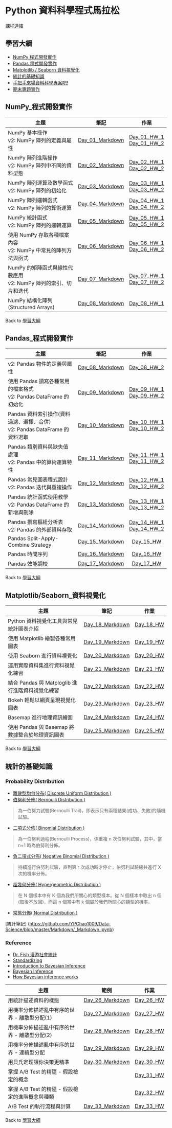 # Python 資料科學程式馬拉松
 
[課程連結](https://www.cupoy.com/marathon/00000174C4BC1B93000000016375706F795F70726572656C656173654355)

## 學習大綱
* [NumPy 程式開發實作](#NumPy_程式開發實作)
* [Pandas 程式開發實作](#Pandas_程式開發實作)  
* [Matplotlib / Seaborn 資料視覺化](#Matplotlib/Seaborn_資料視覺化)
* [統計的基礎知識](#統計的基礎知識)
* [手把手來場資料科學專案吧!](#手把手來場資料科學專案吧)
* [期末專題實作](#專題實作)

## NumPy_程式開發實作

| 主題 | 筆記 | 作業 | 
| ---------- | :-----------: | :-----------: |  
| NumPy 基本操作 <br> v2: NumPy 陣列的定義與屬性 | [Day_01_Markdown](https://github.com/YPChao1009/Data-Science/blob/master/Markdown/Day_01_Markdown.ipynb) | [Day_01_HW_1](https://github.com/YPChao1009/Data-Science/blob/master/Homework/Day_01_HW_1.ipynb) <br> [Day_01_HW_2](https://github.com/YPChao1009/Data-Science/blob/master/Homework/Day_01_HW_2.ipynb) |  
| NumPy 陣列進階操作 <br> v2: NumPy 陣列中不同的資料型態 | [Day_02_Markdown](https://github.com/YPChao1009/Data-Science/blob/master/Markdown/Day_02_Markdown.ipynb)  | [Day_02_HW_1](https://github.com/YPChao1009/Data-Science/blob/master/Homework/Day_02_HW_1.ipynb) <br> [Day_02_HW_2](https://github.com/YPChao1009/Data-Science/blob/master/Homework/Day_02_HW_2.ipynb) |
| NumPy 陣列運算及數學函式 <br> v2: NumPy 陣列的初始化 | [Day_03_Markdown](https://github.com/YPChao1009/Data-Science/blob/master/Markdown/Day_03_Markdown.ipynb)  | [Day_03_HW_1](https://github.com/YPChao1009/Data-Science/blob/master/Homework/Day_03_HW_1.ipynb) <br> [Day_03_HW_2](https://github.com/YPChao1009/Data-Science/blob/master/Homework/Day_03_HW_2.ipynb) |
| NumPy 陣列邏輯函式 <br> v2: NumPy 陣列的算術運算 | [Day_04_Markdown](https://github.com/YPChao1009/Data-Science/blob/master/Markdown/Day_04_Markdown.ipynb) | [Day_04_HW_1](https://github.com/YPChao1009/Data-Science/blob/master/Homework/Day_04_HW_1.ipynb) <br> [Day_04_HW_2](https://github.com/YPChao1009/Data-Science/blob/master/Homework/Day_04_HW_2.ipynb) |
| NumPy 統計函式 <br> v2: NumPy 陣列的邏輯運算 | [Day_05_Markdown](https://github.com/YPChao1009/Data-Science/blob/master/Markdown/Day_05_Markdown.ipynb) | [Day_05_HW_1](https://github.com/YPChao1009/Data-Science/blob/master/Homework/Day_05_HW_1.ipynb) <br> [Day_05_HW_2](https://github.com/YPChao1009/Data-Science/blob/master/Homework/Day_05_HW_2.ipynb) |
| 使用 NumPy 存取各種檔案內容 <br> v2: NumPy 中常見的陣列方法與函式 | [Day_06_Markdown](https://github.com/YPChao1009/Data-Science/blob/master/Markdown/Day_06_Markdown.ipynb) | [Day_06_HW_1](https://github.com/YPChao1009/Data-Science/blob/master/Homework/Day_06_HW_1.ipynb) <br> [Day_06_HW_2](https://github.com/YPChao1009/Data-Science/blob/master/Homework/Day_06_HW_2.ipynb) |
| NumPy 的矩陣函式與線性代數應用 <br> v2: NumPy 陣列的索引、切片和迭代 | [Day_07_Markdown](https://github.com/YPChao1009/Data-Science/blob/master/Markdown/Day_07_Markdown.ipynb) | [Day_07_HW_1](https://github.com/YPChao1009/Data-Science/blob/master/Homework/Day_07_HW_1.ipynb) <br> [Day_07_HW_2](https://github.com/YPChao1009/Data-Science/blob/master/Homework/Day_07_HW_2.ipynb) |
| NumPy 結構化陣列(Structured Arrays) | [Day_08_Markdown](https://github.com/YPChao1009/Data-Science/blob/master/Markdown/Day_08_Markdown.ipynb) | [Day_08_HW_1](https://github.com/YPChao1009/Data-Science/blob/master/Homework/Day_08_HW_1.ipynb)  |

Back to [學習大綱](#學習大綱)

## Pandas_程式開發實作

| 主題 | 筆記 | 作業 | 
| ---------- | :-----------: | :-----------: |  
| v2: Pandas 物件的定義與屬性 | [Day_08_Markdown](https://github.com/YPChao1009/Data-Science/blob/master/Markdown/Day_08_Markdown.ipynb) |  [Day_08_HW_2](https://github.com/YPChao1009/Data-Science/blob/master/Homework/Day_08_HW_2.ipynb) |  
| 使用 Pandas 讀寫各種常用的檔案格式 <br> v2: Pandas DataFrame 的初始化 | [Day_09_Markdown](https://github.com/YPChao1009/Data-Science/blob/master/Markdown/Day_09_Markdown.ipynb) |  [Day_09_HW_1](https://github.com/YPChao1009/Data-Science/blob/master/Homework/Day_09_HW_1.ipynb) <br> [Day_09_HW_2](https://github.com/YPChao1009/Data-Science/blob/master/Homework/Day_09_HW_2.ipynb) |  
| Pandas 資料索引操作(資料過濾、選擇、合併) <br> v2: Pandas DataFrame 的資料選取 | [Day_10_Markdown](https://github.com/YPChao1009/Data-Science/blob/master/Markdown/Day_10_Markdown.ipynb) | [Day_10_HW_1](https://github.com/YPChao1009/Data-Science/blob/master/Homework/Day_10_HW_1.ipynb) <br> [Day_10_HW_2](https://github.com/YPChao1009/Data-Science/blob/master/Homework/Day_10_HW_2.ipynb) |  
| Pandas 類別資料與缺失值處理 <br> v2: Pandas 中的算術運算特性 | [Day_11_Markdown](https://github.com/YPChao1009/Data-Science/blob/master/Markdown/Day_11_Markdown.ipynb) | [Day_11_HW_1](https://github.com/YPChao1009/Data-Science/blob/master/Homework/Day_11_HW_1.ipynb) <br> [Day_11_HW_2](https://github.com/YPChao1009/Data-Science/blob/master/Homework/Day_11_HW_2.ipynb) |  
| Pandas 常見圖表程式設計 <br> v2: Pandas 迭代與重複操作 | [Day_12_Markdown](https://github.com/YPChao1009/Data-Science/blob/master/Markdown/Day_12_Markdown.ipynb) | [Day_12_HW_1](https://github.com/YPChao1009/Data-Science/blob/master/Homework/Day_12_HW_1.ipynb) <br> [Day_12_HW_2](https://github.com/YPChao1009/Data-Science/blob/master/Homework/Day_12_HW_2.ipynb) |  
| Pandas 統計函式使用教學 <br> v2: Pandas DataFrame 的新增與刪除 | [Day_13_Markdown](https://github.com/YPChao1009/Data-Science/blob/master/Markdown/Day_13_Markdown.ipynb) | [Day_13_HW_1](https://github.com/YPChao1009/Data-Science/blob/master/Homework/Day_13_HW_1.ipynb) <br> [Day_13_HW_2](https://github.com/YPChao1009/Data-Science/blob/master/Homework/Day_13_HW_2.ipynb) |  
| Pandas 撰寫樞紐分析表 <br> v2: Pandas 的外部資料存取 | [Day_14_Markdown](https://github.com/YPChao1009/Data-Science/blob/master/Markdown/Day_14_Markdown.ipynb) | [Day_14_HW_1](https://github.com/YPChao1009/Data-Science/blob/master/Homework/Day_14_HW_1.ipynb) <br> [Day_14_HW_2](https://github.com/YPChao1009/Data-Science/blob/master/Homework/Day_14_HW_2(爬蟲-reCAPTCHA).ipynb) |  
| Pandas Split-Apply-Combine Strategy | [Day_15_Markdown](https://github.com/YPChao1009/Data-Science/blob/master/Markdown/Day_15_Markdown.ipynb) | [Day_15_HW](https://github.com/YenLinWu/DataScienceMarathon/blob/main/Homework/Day_15_HW_1.ipynb)   |  
| Pandas 時間序列 | [Day_16_Markdown](https://github.com/YPChao1009/Data-Science/blob/master/Markdown/Day_16_Markdown.ipynb) | [Day_16_HW](https://github.com/YPChao1009/Data-Science/blob/master/Homework/Day_16_HW_1.ipynb)  |    
| Pandas 效能調校 | [Day_17_Markdown](https://github.com/YPChao1009/Data-Science/blob/master/Markdown/Day_17_Markdown.ipynb) | [Day_17_HW](https://github.com/YPChao1009/Data-Science/blob/master/Homework/Day_17_HW_1.ipynb)  |

Back to [學習大綱](#學習大綱)

## Matplotlib/Seaborn_資料視覺化  

| 主題 | 筆記 | 作業 | 
| ---------- | :-----------: | :-----------: |  
| Python 資料視覺化工具與常見統計圖表介紹 | [Day_18_Markdown](https://github.com/YPChao1009/Data-Science/blob/master/Markdown/Day_18_Markdown.ipynb) | [Day_18_HW](https://github.com/YPChao1009/Data-Science/blob/master/Homework/Day_18_HW_1.ipynb) | 
| 使用 Matplotlib 繪製各種常用圖表 | [Day_19_Markdown](https://github.com/YPChao1009/Data-Science/blob/master/Markdown/Day_19_Markdown.ipynb) | [Day_19_HW](https://github.com/YPChao1009/Data-Science/blob/master/Homework/Day_19_HW_1.ipynb) | 
| 使用 Seaborn 進行資料視覺化 | [Day_20_Markdown](https://github.com/YPChao1009/Data-Science/blob/master/Markdown/Day_20_Markdown.ipynb) | [Day_20_HW](https://github.com/YPChao1009/Data-Science/blob/master/Homework/Day_20_HW_1.ipynb) | 
| 運用實際資料集進行資料視覺化練習 | [Day_21_Markdown](https://github.com/YPChao1009/Data-Science/blob/master/Markdown/Day_21_Markdown.ipynb) | [Day_21_HW](https://github.com/YPChao1009/Data-Science/blob/master/Homework/Day_21_HW_1.ipynb) | 
| 結合 Pandas 與 Matploglib 進行進階資料視覺化練習 | [Day_22_Markdown](https://github.com/YPChao1009/Data-Science/blob/master/Markdown/Day_22_Markdown.ipynb) | [Day_22_HW](https://github.com/YPChao1009/Data-Science/blob/master/Homework/Day_22_HW_1.ipynb) | 
| Bokeh 輕鬆以網頁呈現視覺化圖表 | [Day_23_Markdown](https://github.com/YPChao1009/Data-Science/blob/master/Markdown/Day_23_Markdown.ipynb) | [Day_23_HW](https://github.com/YPChao1009/Data-Science/blob/master/Homework/Day_23_HW_1.ipynb) | 
| Basemap 進行地理資訊繪圖 | [Day_24_Markdown](https://github.com/YPChao1009/Data-Science/blob/master/Markdown/Day_24_Markdown.ipynb) | [Day_24_HW](https://github.com/YPChao1009/Data-Science/blob/master/Homework/Day_24_HW_1.ipynb) | 
| 使用 Pandas 與 Basemap 將數據整合於地理資訊圖表 | [Day_25_Markdown](https://github.com/YPChao1009/Data-Science/blob/master/Markdown/Day_25_Markdown.ipynb) | [Day_25_HW](https://github.com/YPChao1009/Data-Science/blob/master/Homework/Day_25_HW_1.ipynb) | 

Back to [學習大綱](#學習大綱)

## 統計的基礎知識 

### Probability Distribution
- [離散型均勻分布( Discrete Uniform Distribution )](https://zh.wikipedia.org/wiki/%E9%9B%A2%E6%95%A3%E5%9E%8B%E5%9D%87%E5%8B%BB%E5%88%86%E4%BD%88)  
- [伯努利分佈( Bernoulli Distribution )](https://zh.wikipedia.org/wiki/%E4%BC%AF%E5%8A%AA%E5%88%A9%E5%88%86%E5%B8%83)  
> 為一伯努力試驗(Bernoulli Trail)，即表示只有兩種結果(成功、失敗)的隨機試驗。  
- [二項式分佈( Binomial Distribution )](https://zh.wikipedia.org/wiki/%E4%BA%8C%E9%A0%85%E5%BC%8F%E5%88%86%E5%B8%83)  
> 為一伯努利過程(Bernoulli Process)，係重複 n 次伯努利試驗，其中，當 n=1 時為伯努利分佈。
- [負二項式分佈( Negative Binomial Distribution )](https://zh.wikipedia.org/wiki/%E8%B4%9F%E4%BA%8C%E9%A1%B9%E5%88%86%E5%B8%83)  
> 持續進行伯努利試驗，直到第 r 次成功時才停止，伯努利試驗總共進行 X 次的機率分佈。  
- [超幾何分佈( Hypergeometric Distribution )](https://zh.wikipedia.org/wiki/%E8%B6%85%E5%87%A0%E4%BD%95%E5%88%86%E5%B8%83) 
> 在 N 個樣本中有 K 個為我們所關心的類型樣本。從 N 個樣本中取出 n 個(取後不放回)，而這 n 個當中有 k 個屬於我們所關心的類型的機率。  
- [常態分佈( Normal Distribution )](https://zh.wikipedia.org/wiki/%E6%AD%A3%E6%80%81%E5%88%86%E5%B8%83)


[統計筆記] (https://github.com/YPChao1009/Data-Science/blob/master/Markdown/_Markdown.ipynb)



### Reference 
- [Dr. Fish 漫游社會統計](https://drfishstats.com/)
- [Standardizing](https://www.mathsisfun.com/data/standard-normal-distribution.html)  
- [Introduction to Bayesian Inference](https://towardsdatascience.com/introduction-to-bayesian-inference-18e55311a261)  
- [Bayesian Inference](https://seeing-theory.brown.edu/bayesian-inference/index.html)
- [How Bayesian inference works](https://e2eml.school/how_bayesian_inference_works.html)

| 主題 | 範例 | 作業 |  
| ---------- | :-----------: | :-----------: |  
| 用統計描述資料的樣態 | [Day_26_Markdown](https://github.com/YPChao1009/Data-Science/blob/master/Markdown/Day_26_Markdown.ipynb) | [Day_26_HW](https://github.com/YPChao1009/Data-Science/blob/master/Homework/Day_26_HW_1.ipynb) | 
| 用機率分佈描述亂中有序的世界 - 離散型分配(1) | [Day_27_Markdown](https://github.com/YPChao1009/Data-Science/blob/master/Markdown/Day_27_Markdown.ipynb) | [Day_27_HW](https://github.com/YPChao1009/Data-Science/blob/master/Homework/Day_27_HW_1.ipynb) | 
| 用機率分佈描述亂中有序的世界 - 離散型分配(2) | [Day_28_Markdown](https://github.com/YPChao1009/Data-Science/blob/master/Markdown/Day_28_Markdown.ipynb) | [Day_28_HW](https://github.com/YPChao1009/Data-Science/blob/master/Homework/Day_28_HW_1.ipynb) | 
| 用機率分佈描述亂中有序的世界 - 連續型分配 | [Day_29_Markdown](https://github.com/YPChao1009/Data-Science/blob/master/Markdown/Day_29_Markdown.ipynb) | [Day_29_HW](https://github.com/YPChao1009/Data-Science/blob/master/Homework/Day_29_HW_1.ipynb) | 
| 用貝氏定理讓你決策更精準 | [Day_30_Markdown](https://github.com/YPChao1009/Data-Science/blob/master/Markdown/Day_30_Markdown.ipynb) | [Day_30_HW](https://github.com/YPChao1009/Data-Science/blob/master/Homework/Day_30_HW_1.ipynb) | 
| 掌握 A/B Test 的精隨 - 假設檢定的概念 |  |  [Day_31_HW](https://github.com/YPChao1009/Data-Science/blob/master/Homework/Day_31_HW_1.ipynb) |   
| 掌握 A/B Test 的精隨 - 假設檢定的進階概念與種類 |  |  [Day_32_HW](https://github.com/YPChao1009/Data-Science/blob/master/Homework/Day_32_HW_1.ipynb) |  
| A/B Test 的執行流程與計算 | [Day_33_Markdown](https://github.com/YPChao1009/Data-Science/blob/master/Markdown/Day_33_Markdown.ipynb) | [Day_33_HW](https://github.com/YPChao1009/Data-Science/blob/master/Homework/Day_33_HW_1.ipynb) | 

Back to [學習大綱](#學習大綱)

